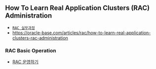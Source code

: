 ## How To Learn Real Application Clusters (RAC) Administration
* [``RAC 실무과정``](https://m.blog.naver.com/PostView.nhn?blogId=bluevocalist&logNo=58843687&proxyReferer=https:%2F%2Fwww.google.com%2F)
* https://oracle-base.com/articles/rac/how-to-learn-real-application-clusters-rac-administration
### RAC Basic Operation
* [RAC 운영하기](https://aboutdb.tistory.com/221)
